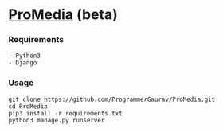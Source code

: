 # [ProMedia](https://proomedia.herokuapp.com) (beta)

### Requirements
```
- Python3
- Django
```
### Usage
```
git clone https://github.com/ProgrammerGaurav/ProMedia.git
cd ProMedia
pip3 install -r requirements.txt
python3 manage.py runserver
```